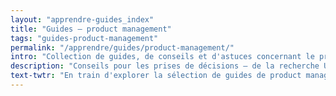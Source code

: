 ```yaml
---
layout: "apprendre-guides_index"
title: "Guides – product management"
tags: "guides-product-management"
permalink: "/apprendre/guides/product-management/"
intro: "Collection de guides, de conseils et d'astuces concernant le product management. Ce dernier doit savoir quelles fonctionnalités implémenter, ignorer ou améliorer & comment répondre d'une mnanière efficiente aux besoins des utilisateurs. Cette sélection de lectures vous offrent des conseils pour les prises de décisions difficiles et vous guidera étapes par étapes – de la recherche UX jusqu'à la mesure des résultats, en passant par le design et l'implémentation technique."
description: "Conseils pour les prises de décisions – de la recherche UX jusqu'à la mesure des résultats, en passant par le design et l'implémentation technique"
text-twtr: "En train d'explorer la sélection de guides de product management du @MagDuWebdesign"
---
```

